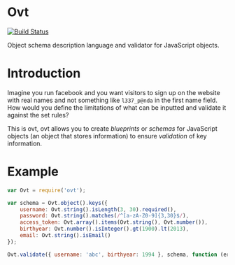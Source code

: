 Ovt
===

[![Build Status](https://travis-ci.org/lyfeyaj/ovt.svg?branch=master)](https://travis-ci.org/lyfeyaj/ovt)

Object schema description language and validator for JavaScript objects.

# Introduction

Imagine you run facebook and you want visitors to sign up on the website with real names and not something like `l337_p@nda` in the first name field. How would you define the limitations of what can be inputted and validate it against the set rules?

This is ovt, ovt allows you to create *blueprints* or *schemas* for JavaScript objects (an object that stores information) to ensure *validation* of key information.

# Example

```javascript
var Ovt = require('ovt');

var schema = Ovt.object().keys({
    username: Ovt.string().isLength(3, 30).required(),
    password: Ovt.string().matches(/^[a-zA-Z0-9]{3,30}$/),
    access_token: Ovt.array().items(Ovt.string(), Ovt.number()),
    birthyear: Ovt.number().isInteger().gt(1900).lt(2013),
    email: Ovt.string().isEmail()
});

Ovt.validate({ username: 'abc', birthyear: 1994 }, schema, function (err, value) { });  // err === null -> valid
```
